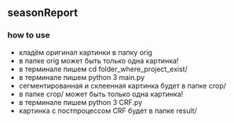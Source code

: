 ## seasonReport
### how to use

- кладём оригинал картинки в папку orig
- в папке orig может быть только одна картинка!
- в терминале пишем cd folder_where_project_exist/
- в терминале пишем python 3 main.py
- сегментированная и склеенная картинка будет в папке crop/
- в папке crop/ может быть только одна картинка!
- в терминале пишем python 3 CRF.py
- картинка с постпроцессом CRF будет в папке result/ 
